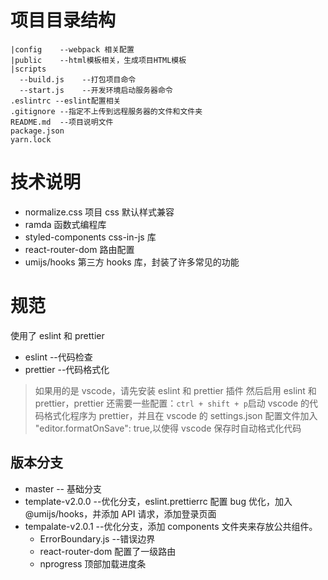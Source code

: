 # 项目目录结构

```
|config    --webpack 相关配置
|public    --html模板相关，生成项目HTML模板
|scripts
  --build.js    --打包项目命令
  --start.js    --开发环境启动服务器命令
.eslintrc --eslint配置相关
.gitignore --指定不上传到远程服务器的文件和文件夹
README.md  --项目说明文件
package.json
yarn.lock
```

# 技术说明

- normalize.css 项目 css 默认样式兼容
- ramda 函数式编程库
- styled-components css-in-js 库
- react-router-dom 路由配置
- umijs/hooks 第三方 hooks 库，封装了许多常见的功能

# 规范

使用了 eslint 和 prettier

- eslint --代码检查
- prettier --代码格式化

> 如果用的是 vscode，请先安装 eslint 和 prettier 插件
> 然后启用 eslint 和 prettier，prettier 还需要一些配置：`ctrl + shift + p`启动 vscode 的代码格式化程序为 prettier，并且在 vscode 的 settings.json 配置文件加入
> "editor.formatOnSave": true,以使得 vscode 保存时自动格式化代码

## 版本分支

- master -- 基础分支
- template-v2.0.0 --优化分支，eslint.prettierrc 配置 bug 优化，加入@umijs/hooks，并添加 API 请求，添加登录页面
- tempalate-v2.0.1 --优化分支，添加 components 文件夹来存放公共组件。
  - ErrorBoundary.js --错误边界
  - react-router-dom 配置了一级路由
  - nprogress 顶部加载进度条
